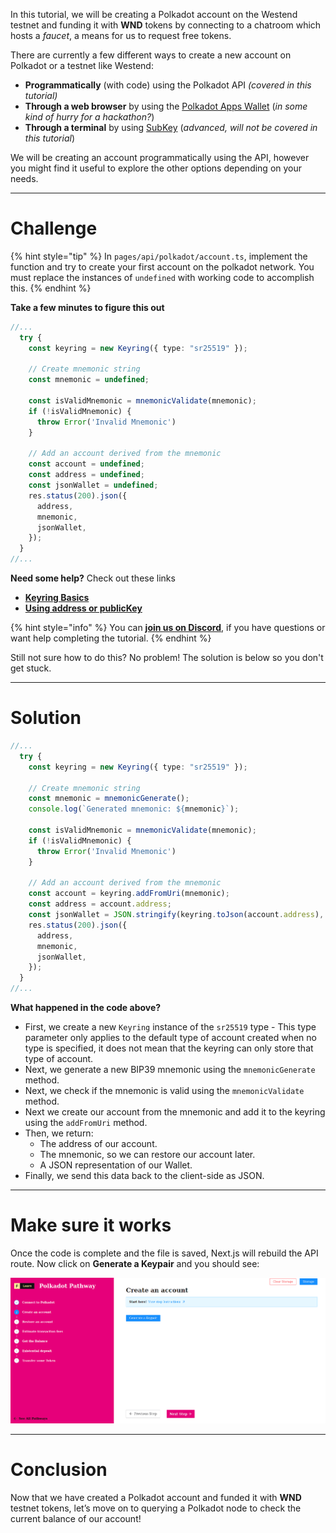 In this tutorial, we will be creating a Polkadot account on the Westend testnet and funding it with **WND** tokens by connecting to a chatroom which hosts a *faucet*, a means for us to request free tokens.

There are currently a few different ways to create a new account on Polkadot or a testnet like Westend:

* **Programmatically** (with code) using the Polkadot API *(covered in this tutorial)*
* **Through a web browser** by using the [Polkadot Apps Wallet](https://polkadot.js.org/apps/#/accounts) (*in some kind of hurry for a hackathon?*)
* **Through a terminal** by using [SubKey](https://wiki.polkadot.network/docs/en/learn-account-generation#subkey) (*advanced, will not be covered in this tutorial*)

We will be creating an account programmatically using the API, however you might find it useful to explore the other options depending on your needs.

------------------------

# Challenge

{% hint style="tip" %}
In `pages/api/polkadot/account.ts`, implement the function and try to create your first account on the polkadot network. You must replace the instances of `undefined` with working code to accomplish this.
{% endhint %}

**Take a few minutes to figure this out**

```typescript
//...
  try {
    const keyring = new Keyring({ type: "sr25519" });

    // Create mnemonic string
    const mnemonic = undefined;

    const isValidMnemonic = mnemonicValidate(mnemonic);
    if (!isValidMnemonic) {
      throw Error('Invalid Mnemonic')
    }

    // Add an account derived from the mnemonic
    const account = undefined;
    const address = undefined;
    const jsonWallet = undefined;
    res.status(200).json({
      address,
      mnemonic,
      jsonWallet,
    });
  }
//...
```

**Need some help?** Check out these links
* [**Keyring Basics**](https://polkadot.js.org/docs/keyring/start/basics)  
* [**Using address or publicKey**](https://polkadot.js.org/docs/keyring/start/sign-verify#verify-using-address-or-publickey)  

{% hint style="info" %}
You can [**join us on Discord**](https://discord.gg/fszyM7K), if you have questions or want help completing the tutorial.
{% endhint %}

Still not sure how to do this? No problem! The solution is below so you don't get stuck.

------------------------

# Solution

```typescript
//...
  try {
    const keyring = new Keyring({ type: "sr25519" });

    // Create mnemonic string
    const mnemonic = mnemonicGenerate();
    console.log(`Generated mnemonic: ${mnemonic}`);

    const isValidMnemonic = mnemonicValidate(mnemonic);
    if (!isValidMnemonic) {
      throw Error('Invalid Mnemonic')
    }

    // Add an account derived from the mnemonic
    const account = keyring.addFromUri(mnemonic);
    const address = account.address;
    const jsonWallet = JSON.stringify(keyring.toJson(account.address), null, 2)
    res.status(200).json({
      address,
      mnemonic,
      jsonWallet,
    });
  }
//...
```

**What happened in the code above?**
* First, we create a new `Keyring` instance of the `sr25519` type - This type parameter only applies to the default type of account created when no type is specified, it does not mean that the keyring can only store that type of account.
* Next, we generate a new BIP39 mnemonic using the `mnemonicGenerate` method.
* Next, we check if the mnemonic is valid using the `mnemonicValidate` method.
* Next we create our account from the mnemonic and add it to the keyring using the `addFromUri` method.
* Then, we return:
  * The address of our account.
  * The mnemonic, so we can restore our account later.
  * A JSON representation of our Wallet.
* Finally, we send this data back to the client-side as JSON.

------------------------

# Make sure it works

Once the code is complete and the file is saved, Next.js will rebuild the API route. Now click on **Generate a Keypair** and you should see:

![](../../../.gitbook/assets/pathways/polkadot/polkadot-account.gif)

-----------------------------

# Conclusion

Now that we have created a Polkadot account and funded it with **WND** testnet tokens, let’s move on to querying a Polkadot node to check the current balance of our account!
